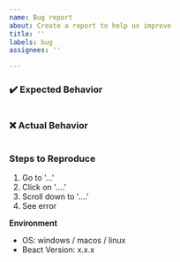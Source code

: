 ```yaml
---
name: Bug report
about: Create a report to help us improve
title: ''
labels: bug
assignees: ''

---
```


<!-- The process for bug fixing is:

- We will first assess if the behavior is different from what should occur
- Confirm the bug is reproducible
- Discuss how to best fix the bug
- Work towards a fix

-->

### ✔️ Expected Behavior
```js

```

### ❌ Actual Behavior
```js

```

### Steps to Reproduce

1. Go to '...'
2. Click on '....'
3. Scroll down to '....'
4. See error

**Environment**
 - OS: windows / macos / linux
 - Beact Version: x.x.x
